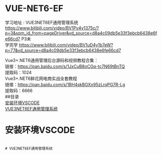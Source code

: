# VUE-NET6-EF  
学习地址 : VUE3NET6EF通用管理系统 https://www.bilibili.com/video/BV1Pv4y1375c/?p=3&spm_id_from=pageDriver&vd_source=d8a4c09db5e33f3ebcb6438e6fe66cd7  P3未  
学完学  https://www.bilibili.com/video/BV1uD4y1b7eW?p=77&vd_source=d8a4c09db5e33f3ebcb6438e6fe66cd7  
  
Vue3+.NET6通用管理后台源码和视频教程合集：  
链接：https://pan.baidu.com/s/1JxCuB8oCGq-tc7N69tBnTQ   
提取码：1024   
Vue3+.NET6鲜花网电商实战全套教程  
链接：https://pan.baidu.com/s/1BH4skBGXx95zLrqPG7R-Lg   
提取码：6666  
##目录  
[安装环境VSCODE](#安装环境VSCODE)  
[VUE3NET6EF通用管理系统](#VUE3NET6EF通用管理系统)
  
# 安装环境VSCODE  
 
  ```131232  

# VUE3NET6EF通用管理系统
